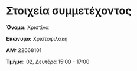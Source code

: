 # Στοιχεία συμμετέχοντος

**Όνομα:** Χριστίνα

**Επώνυμο:** Χριστοφιλάκη

**ΑΜ:** 22668101

**Τμήμα:** 02, Δευτέρα 15:00 - 17:00
